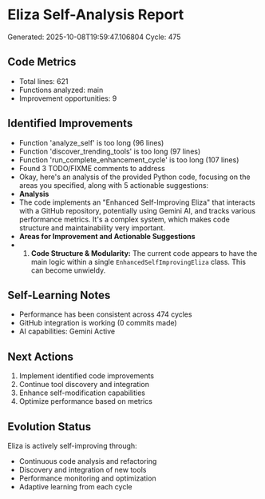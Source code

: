 # Eliza Self-Analysis Report
Generated: 2025-10-08T19:59:47.106804
Cycle: 475

## Code Metrics
- Total lines: 621
- Functions analyzed: main
- Improvement opportunities: 9

## Identified Improvements
- Function 'analyze_self' is too long (96 lines)
- Function 'discover_trending_tools' is too long (97 lines)
- Function 'run_complete_enhancement_cycle' is too long (107 lines)
- Found 3 TODO/FIXME comments to address
- Okay, here's an analysis of the provided Python code, focusing on the areas you specified, along with 5 actionable suggestions:
- **Analysis**
- The code implements an "Enhanced Self-Improving Eliza" that interacts with a GitHub repository, potentially using Gemini AI, and tracks various performance metrics.  It's a complex system, which makes code structure and maintainability very important.
- **Areas for Improvement and Actionable Suggestions**
- 1.  **Code Structure & Modularity:** The current code appears to have the main logic within a single `EnhancedSelfImprovingEliza` class. This can become unwieldy.

## Self-Learning Notes
- Performance has been consistent across 474 cycles
- GitHub integration is working (0 commits made)
- AI capabilities: Gemini Active

## Next Actions
1. Implement identified code improvements
2. Continue tool discovery and integration
3. Enhance self-modification capabilities
4. Optimize performance based on metrics

## Evolution Status
Eliza is actively self-improving through:
- Continuous code analysis and refactoring
- Discovery and integration of new tools
- Performance monitoring and optimization
- Adaptive learning from each cycle
